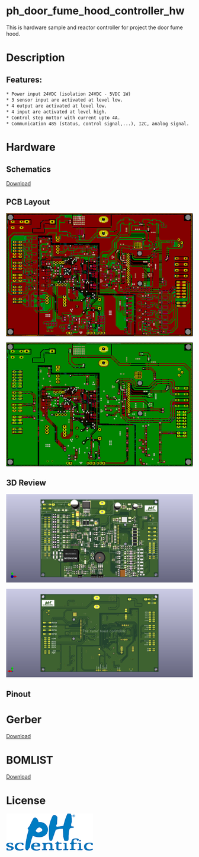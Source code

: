 # ph_door_fume_hood_controller_hw
This is hardware sample and reactor controller for project the door fume hood.

# Description

## Features:
    * Power input 24VDC (isolation 24VDC - 5VDC 1W)
    * 3 sensor input are activated at level low.
    * 4 output are activated at level low.
    * 4 input are activated at level high.
    * Control step mottor with current upto 4A.
    * Communication 485 (status, control signal,...), I2C, analog signal.
# Hardware
## Schematics

[Download](./ph_door_fume_hood_controller_hw.pdf)

## PCB Layout

![TOP-IMG](./assets/ph_door_fume_hood_controller_pcb_top_hw.png)

![BOT-IMG](./assets/ph_door_fume_hood_controller_pcb_bot_hw.png)

## 3D Review

![TOP-3D-IMG](./assets/ph_door_fume_hood_controller_3d_top_hw.png)

![BOT-3D-IMG](./assets/ph_door_fume_hood_controller_3d_bot_hw.png)

## Pinout

# Gerber

[Download](./gerber/gerber_ph_door_fume_hood_controller_hw.zip)

# BOMLIST

[Download](./assets/ph_door_fume_hood_controller_hw.csv)

# License

![PHUONGHAI](./assets/license.png)
